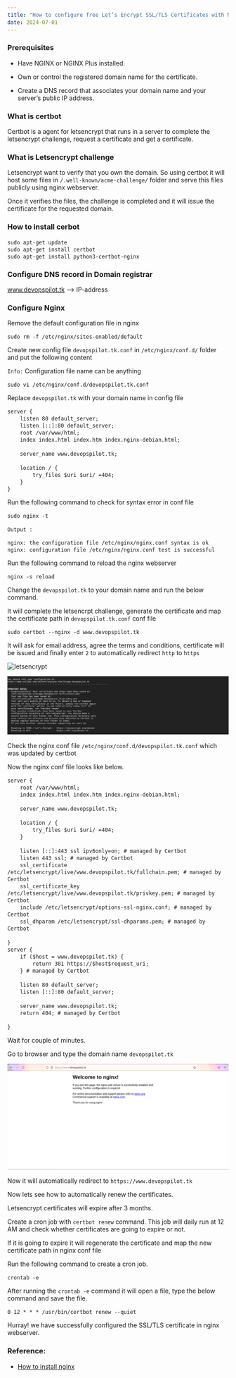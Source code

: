 ```yaml
---
title: "How to configure free Let’s Encrypt SSL/TLS Certificates with NGINX and auto renew certificates"
date: 2024-07-01
---
```


### Prerequisites

- Have NGINX or NGINX Plus installed.

- Own or control the registered domain name for the certificate.

- Create a DNS record that associates your domain name and your server’s public IP address.

### What is certbot

Certbot is a agent for letsencrypt that runs in a server to complete the letsencrypt challenge, request a certificate and get a certificate.

### What is Letsencrypt challenge

Letsencrypt want to verify that you own the domain. So using certbot it will host some files in `/.well-known/acme-challenge/` folder and serve this files publicly using nginx webserver.

Once it verifies the files, the challenge is completed and it will issue the certificate for the requested domain.

### How to install cerbot

```
sudo apt-get update
sudo apt-get install certbot
sudo apt-get install python3-certbot-nginx
```

### Configure DNS record in Domain registrar

www.devopspilot.tk --> IP-address

### Configure Nginx

Remove the default configuration file in nginx

```
sudo rm -f /etc/nginx/sites-enabled/default
```

Create new config file `devopspilot.tk.conf` in `/etc/nginx/conf.d/` folder and put the following content

`Info:` Configuration file name can be anything

```
sudo vi /etc/nginx/conf.d/devopspilot.tk.conf
```

Replace `devopspilot.tk` with your domain name in config file

```
server {
    listen 80 default_server;
    listen [::]:80 default_server;
    root /var/www/html;
    index index.html index.htm index.nginx-debian.html;

    server_name www.devopspilot.tk;

    location / {
        try_files $uri $uri/ =404;
    }
}
```

Run the following command to check for syntax error in conf file

```
sudo nginx -t
```

`Output :`

```
nginx: the configuration file /etc/nginx/nginx.conf syntax is ok
nginx: configuration file /etc/nginx/nginx.conf test is successful
```

Run the following command to reload the nginx webserver

```
nginx -s reload
```

Change the `devopspilot.tk` to your domain name and run the below command.

It will complete the letsencrpt challenge, generate the certificate and map the certificate path in `devopspilot.tk.conf` conf file

```
sudo certbot --nginx -d www.devopspilot.tk
```

It will ask for email address, agree the terms and conditions, certificate will be issued and finally enter `2` to automatically redirect `http` to `https`

![letsencrypt](../images/generate-ssl.png)

![letsencrypt](../images/generate-ssl2.png)

Check the nginx conf file `/etc/nginx/conf.d/devopspilot.tk.conf` which was updated by certbot

Now the nginx conf file looks like below.

```
server {
    root /var/www/html;
    index index.html index.htm index.nginx-debian.html;

    server_name www.devopspilot.tk;

    location / {
        try_files $uri $uri/ =404;
    }

    listen [::]:443 ssl ipv6only=on; # managed by Certbot
    listen 443 ssl; # managed by Certbot
    ssl_certificate /etc/letsencrypt/live/www.devopspilot.tk/fullchain.pem; # managed by Certbot
    ssl_certificate_key /etc/letsencrypt/live/www.devopspilot.tk/privkey.pem; # managed by Certbot
    include /etc/letsencrypt/options-ssl-nginx.conf; # managed by Certbot
    ssl_dhparam /etc/letsencrypt/ssl-dhparams.pem; # managed by Certbot

}
server {
    if ($host = www.devopspilot.tk) {
        return 301 https://$host$request_uri;
    } # managed by Certbot

    listen 80 default_server;
    listen [::]:80 default_server;

    server_name www.devopspilot.tk;
    return 404; # managed by Certbot

}
```

Wait for couple of minutes.

Go to browser and type the domain name `devopspilot.tk`

![letsencrypt](../images/nginx.png)

Now it will automatically redirect to `https://www.devopspilot.tk`

Now lets see how to automatically renew the certificates.

Letsencrypt certificates will expire after 3 months.

Create a cron job with `certbot renew` command. This job will daily run at 12 AM and check whether certificates are going to expire or not.

If it is going to expire it will regenerate the certificate and map the new certificate path in nginx conf file

Run the following command to create a cron job.

```
crontab -e
```

After running the `crontab -e` command it will open a file, type the below command and save the file.

```
0 12 * * * /usr/bin/certbot renew --quiet
```

Hurray! we have successfully configured the SSL/TLS certificate in nginx webserver.

### Reference:

- [How to install nginx](/index.php/nginx/how-to-install-nginx)
